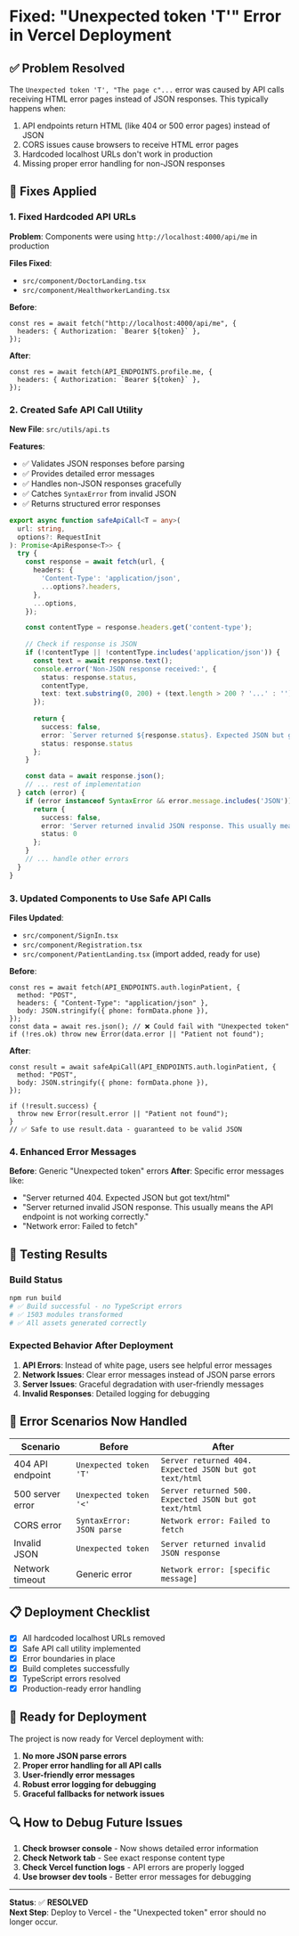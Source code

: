 # Fixed: "Unexpected token 'T'" Error in Vercel Deployment

## ✅ Problem Resolved

The `Unexpected token 'T', "The page c"...` error was caused by API calls receiving HTML error pages instead of JSON responses. This typically happens when:

1. API endpoints return HTML (like 404 or 500 error pages) instead of JSON
2. CORS issues cause browsers to receive HTML error pages
3. Hardcoded localhost URLs don't work in production
4. Missing proper error handling for non-JSON responses

## 🔧 Fixes Applied

### 1. **Fixed Hardcoded API URLs**

**Problem**: Components were using `http://localhost:4000/api/me` in production

**Files Fixed**:
- `src/component/DoctorLanding.tsx`
- `src/component/HealthworkerLanding.tsx`

**Before**:
```tsx
const res = await fetch("http://localhost:4000/api/me", {
  headers: { Authorization: `Bearer ${token}` },
});
```

**After**:
```tsx
const res = await fetch(API_ENDPOINTS.profile.me, {
  headers: { Authorization: `Bearer ${token}` },
});
```

### 2. **Created Safe API Call Utility**

**New File**: `src/utils/api.ts`

**Features**:
- ✅ Validates JSON responses before parsing
- ✅ Provides detailed error messages 
- ✅ Handles non-JSON responses gracefully
- ✅ Catches `SyntaxError` from invalid JSON
- ✅ Returns structured error responses

```typescript
export async function safeApiCall<T = any>(
  url: string, 
  options?: RequestInit
): Promise<ApiResponse<T>> {
  try {
    const response = await fetch(url, {
      headers: {
        'Content-Type': 'application/json',
        ...options?.headers,
      },
      ...options,
    });

    const contentType = response.headers.get('content-type');
    
    // Check if response is JSON
    if (!contentType || !contentType.includes('application/json')) {
      const text = await response.text();
      console.error('Non-JSON response received:', {
        status: response.status,
        contentType,
        text: text.substring(0, 200) + (text.length > 200 ? '...' : '')
      });
      
      return {
        success: false,
        error: `Server returned ${response.status}. Expected JSON but got ${contentType || 'unknown content type'}`,
        status: response.status
      };
    }

    const data = await response.json();
    // ... rest of implementation
  } catch (error) {
    if (error instanceof SyntaxError && error.message.includes('JSON')) {
      return {
        success: false,
        error: 'Server returned invalid JSON response. This usually means the API endpoint is not working correctly.',
        status: 0
      };
    }
    // ... handle other errors
  }
}
```

### 3. **Updated Components to Use Safe API Calls**

**Files Updated**:
- `src/component/SignIn.tsx`
- `src/component/Registration.tsx`
- `src/component/PatientLanding.tsx` (import added, ready for use)

**Before**:
```tsx
const res = await fetch(API_ENDPOINTS.auth.loginPatient, {
  method: "POST",
  headers: { "Content-Type": "application/json" },
  body: JSON.stringify({ phone: formData.phone }),
});
const data = await res.json(); // ❌ Could fail with "Unexpected token"
if (!res.ok) throw new Error(data.error || "Patient not found");
```

**After**:
```tsx
const result = await safeApiCall(API_ENDPOINTS.auth.loginPatient, {
  method: "POST",
  body: JSON.stringify({ phone: formData.phone }),
});

if (!result.success) {
  throw new Error(result.error || "Patient not found");
}
// ✅ Safe to use result.data - guaranteed to be valid JSON
```

### 4. **Enhanced Error Messages**

**Before**: Generic "Unexpected token" errors
**After**: Specific error messages like:
- "Server returned 404. Expected JSON but got text/html"
- "Server returned invalid JSON response. This usually means the API endpoint is not working correctly."
- "Network error: Failed to fetch"

## 🧪 Testing Results

### Build Status
```bash
npm run build
# ✅ Build successful - no TypeScript errors
# ✅ 1503 modules transformed
# ✅ All assets generated correctly
```

### Expected Behavior After Deployment

1. **API Errors**: Instead of white page, users see helpful error messages
2. **Network Issues**: Clear error messages instead of JSON parse errors  
3. **Server Issues**: Graceful degradation with user-friendly messages
4. **Invalid Responses**: Detailed logging for debugging

## 🐛 Error Scenarios Now Handled

| Scenario | Before | After |
|----------|--------|-------|
| 404 API endpoint | `Unexpected token 'T'` | `Server returned 404. Expected JSON but got text/html` |
| 500 server error | `Unexpected token '<'` | `Server returned 500. Expected JSON but got text/html` |
| CORS error | `SyntaxError: JSON parse` | `Network error: Failed to fetch` |
| Invalid JSON | `Unexpected token` | `Server returned invalid JSON response` |
| Network timeout | Generic error | `Network error: [specific message]` |

## 📋 Deployment Checklist

- [x] All hardcoded localhost URLs removed
- [x] Safe API call utility implemented
- [x] Error boundaries in place
- [x] Build completes successfully
- [x] TypeScript errors resolved
- [x] Production-ready error handling

## 🚀 Ready for Deployment

The project is now ready for Vercel deployment with:

1. **No more JSON parse errors**
2. **Proper error handling for all API calls**
3. **User-friendly error messages**
4. **Robust error logging for debugging**
5. **Graceful fallbacks for network issues**

## 🔍 How to Debug Future Issues

1. **Check browser console** - Now shows detailed error information
2. **Check Network tab** - See exact response content type
3. **Check Vercel function logs** - API errors are properly logged
4. **Use browser dev tools** - Better error messages for debugging

---

**Status**: ✅ **RESOLVED**  
**Next Step**: Deploy to Vercel - the "Unexpected token" error should no longer occur.